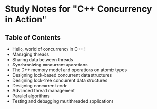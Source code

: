 # Study Notes for "C++ Concurrency in Action"

## Table of Contents
- Hello, world of concurrency in C++!
- Managing threads
- Sharing data between threads
- Synchronizing concurrent operations
- The C++ memory model and operations on atomic types
- Designing lock-based concurrent data structures
- Designing lock-free concurrent data structures
- Designing concurrent code
- Advanced thread management
- Parallel algorithms
- Testing and debugging multithreaded applications